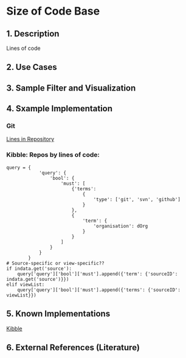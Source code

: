 # Size of Code Base

## 1. Description
Lines of code

## 2. Use Cases

## 3. Sample Filter and Visualization

## 4. Sxample Implementation

### Git
[Lines in Repository](https://github.com/OSSHealth/ghdata/blob/master/busFactor/pythonBlameLinesInRepo.py)

###  Kibble: Repos by lines of code:

    query = {
                'query': {
                    'bool': {
                        'must': [
                            {'terms':
                                {
                                    'type': ['git', 'svn', 'github']
                                }
                            },
                            {
                                'term': {
                                    'organisation': dOrg
                                }
                            }
                        ]
                    }
                }
            }
    # Source-specific or view-specific??
    if indata.get('source'):
        query['query']['bool']['must'].append({'term': {'sourceID': indata.get('source')}})
    elif viewList:
        query['query']['bool']['must'].append({'terms': {'sourceID': viewList}})

## 5. Known Implementations

[Kibble](https://github.com/apache/kibble)

## 6. External References (Literature)

